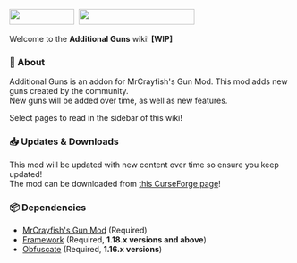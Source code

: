 <a href="https://discord.gg/mNWSEB5" rel="nofollow"><img src="https://img.shields.io/static/v1?label=&message=Discord&color=2d2d2d&labelColor=blue&style=for-the-badge&logo=Discord&logoColor=white" width="116" height="28"></a>&nbsp;
<img src="https://img.shields.io/static/v1?label=Project Status&amp;message=active&amp;color=green&amp;labelColor=2d2d2d&amp;style=for-the-badge" width="207" height="28">

Welcome to the **Additional Guns** wiki! **[WIP]**

### 📖 About
Additional Guns is an addon for MrCrayfish's Gun Mod. This mod adds new guns created by the community. \
New guns will be added over time, as well as new features.

Select pages to read in the sidebar of this wiki!

### 📥 Updates & Downloads
This mod will be updated with new content over time so ensure you keep updated! \
The mod can be downloaded from [this CurseForge page](https://www.curseforge.com/minecraft/mc-mods/additional-guns)!

### 📦 Dependencies
* [MrCrayfish's Gun Mod](https://www.curseforge.com/minecraft/mc-mods/mrcrayfishs-gun-mod) (Required)
* [Framework](https://www.curseforge.com/minecraft/mc-mods/framework) (Required, **1.18.x versions and above**)
* [Obfuscate](https://www.curseforge.com/minecraft/mc-mods/obfuscate) (Required, **1.16.x versions**)

